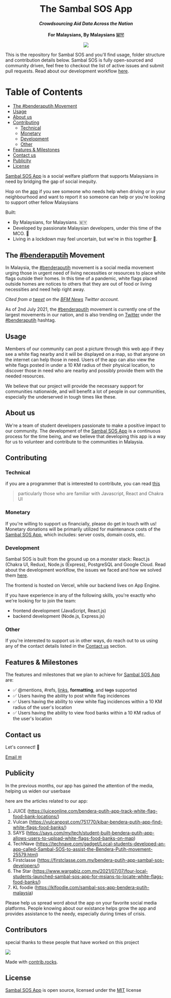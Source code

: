 <h1 align="center">The Sambal SOS App</h1>
<h4 align="center"> <i> Crowdsourcing Aid Data Across the Nation </i> </h4>
<p align="center">
  <strong>For Malaysians, By Malaysians 🇲🇾</strong>
</p>
<p align="center">
  <img src="https://img.shields.io/github/languages/code-size/sidharrth2002/sambal-sos-backend?style=for-the-badge"> </img>
</p>

This is the repository for Sambal SOS and you'll find usage, folder structure and contribution details below. Sambal SOS is fully open-sourced and community driven, feel free to checkout the list of active issues and submit pull requests. Read about our development workflow [here](https://medium.com/geekculture/how-sambal-sos-scaled-the-complete-development-workflow-8b5401bd952c). 

# Table of Contents

- [The #benderaputih Movement](#the-benderaputih-movement)
- [Usage](#usage)
- [About us](#about-us)
- [Contributing](#contributing)
  - [Technical](#technical)
  - [Monetary](#monetary)
  - [Development](#development)
  - [Other](#other)
- [Features & Milestones](#features--milestones)
- [Contact us](#contact-us)
- [Publicity](#publicity)
- [License](#license)

[Sambal SOS App](http://sambalsos.com/) is a social welfare platform that supports Malaysians in need by bridging the gap of social inequity.

Hop on the [app](http://sambalsos.com/) if you see someone who needs help when driving or in your neighbourhood and want to report it so someone can help or you're looking to support other fellow Malaysians

Built:

- By Malaysians, for Malaysians. 🇲🇾
- Developed by passionate Malaysian developers, under this time of the MCO. 🥰
- Living in a lockdown may feel uncertain, but we're in this together 💪.

## The [#benderaputih](https://twitter.com/hashtag/benderaputih) Movement

In Malaysia, the [#benderaputih](https://twitter.com/hashtag/benderaputih) movement is a social media movement urging those in urgent need of living necessities or resources to place white flags outside their homes. In this time of a pandemic, white flags placed outside homes are notices to others that they are out of food or living necessities and need help right away.

_Cited from a [tweet](https://twitter.com/NewsBFM/status/1409734501631098881) on the [BFM News](https://twitter.com/NewsBFM/) Twitter account._

As of 2nd July 2021, the [#benderaputih](https://twitter.com/hashtag/benderaputih) movement is currently one of the largest movements in our nation, and is also trending on [Twitter](https://twitter.com) under the [#benderaputih](https://twitter.com/hashtag/benderaputih) hashtag.

## Usage

Members of our community can post a picture through this web app if they see a white flag nearby and it will be displayed on a map, so that anyone on the internet can help those in need. Users of the app can also view the white flags posted in under a 10 KM radius of their physical location, to discover those in need who are nearby and possibly provide them with the needed resources.

We believe that our project will provide the necessary support for communities nationwide, and will benefit a lot of people in our communities, especially the underserved in tough times like these.

## About us

We're a team of student developers passionate to make a positive impact to our community. The development of the [Sambal SOS App](http://sambalsos.com/) is a continuous process for the time being, and we believe that developing this app is a way for us to volunteer and contribute to the communities in Malaysia.

## Contributing

### Technical

if you are a programmer that is interested to contribute, you can read [this](./CONTRIBUTING.md)

> particularly those who are familiar with Javascript, React and Chakra UI

### Monetary

If you're willing to support us financially, please do get in touch with us!
Monetary donations will be primarily utilized for maintenance costs of the [Sambal SOS App](http://sambalsos.com/), which includes: server costs, domain costs, etc.

### Development

Sambal SOS is built from the ground up on a monster stack: React.js (Chakra UI, Redux), Node.js (Express), PostgreSQL and Google Cloud.
Read about the development workflow, the issues we faced and how we solved them [here](https://medium.com/@sidharrth2002/how-sambal-sos-scaled-the-complete-development-workflow-8b5401bd952c).

The frontend is hosted on Vercel, while our backend lives on App Engine.

If you have experience in any of the following skills, you're exactly who we're looking for to join the team:

- frontend development (JavaScript, React.js)
- backend development (Node.js, Express.js)

### Other

If you're interested to support us in other ways, do reach out to us using any of the contact details listed in the [Contact us](src/README.md#Contact) section.

## Features & Milestones

The features and milestones that we plan to achieve for [Sambal SOS App](http://sambalsos.com/) are:

- ✅ @mentions, #refs, [links](), **formatting**, and <del>tags</del> supported
- ✅ Users having the ability to post white flag incidences
- ✅ Users having the ability to view white flag incidences within a 10 KM radius of the user's location
- ✅ Users having the ability to view food banks within a 10 KM radius of the user's location

## Contact us

Let's connect! 📧

[Email ✉](mailto:sambalsos.app@gmail.com)

## Publicity

In the previous months, our app has gained the attention of the media, helping us widen our userbase

here are the articles related to our app:

1. JUICE (https://juiceonline.com/bendera-putih-app-track-white-flag-food-bank-locations/)
2. Vulcan (https://vulcanpost.com/751770/kibar-bendera-putih-app-find-white-flags-food-banks/)
3. SAYS (https://says.com/my/tech/student-built-bendera-putih-app-allows-users-to-upload-white-flags-food-banks-on-map)
4. TechNave (https://technave.com/gadget/Local-students-developed-an-app-called-Sambal-SOS-to-assist-the-Bendera-Putih-movement-25579.html)
5. Firstclasse (https://firstclasse.com.my/bendera-putih-app-sambal-sos-developers/)
6. The Star (https://www.wargabiz.com.my/2021/07/07/four-local-students-launched-sambal-sos-app-for-msians-to-locate-white-flags-food-banks/)
7. KL foodie (https://klfoodie.com/sambal-sos-app-bendera-putih-malaysia)

Please help us spread word about the app on your favorite social media platforms. People knowing about our existance helps grow the app and provides assistance to the needy, especially during times of crisis.

## Contributors

special thanks to these people that have worked on this project

<a href="https://github.com/sidharrth2002/sambal-sos-app/graphs/contributors">
  <img src="https://contrib.rocks/image?repo=sidharrth2002/sambal-sos-app" />
</a>

Made with [contrib.rocks](https://contrib.rocks).

## License

[Sambal SOS App](https://www.sambalsos.com/) is open source, licensed under the [MIT](https://choosealicense.com/licenses/mit/) license
